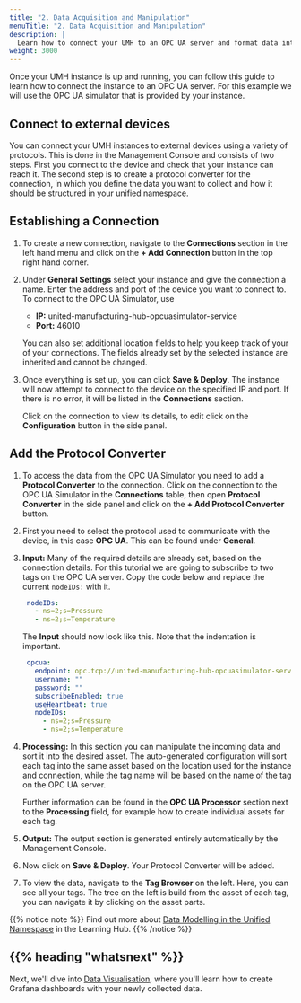 ```yaml
---
title: "2. Data Acquisition and Manipulation"
menuTitle: "2. Data Acquisition and Manipulation"
description: |
  Learn how to connect your UMH to an OPC UA server and format data into the UMH data model.
weight: 3000
---
```


Once your UMH instance is up and running, you can follow this guide to learn
how to connect the instance to an OPC UA server. For this example we will use
the OPC UA simulator that is provided by your instance.

## Connect to external devices

You can connect your UMH instances to external devices using a variety of
protocols. This is done in the Management Console and consists of two steps.
First you connect to the device and check that your instance can reach it. The
second step is to create a protocol converter for the connection, in which you
define the data you want to collect and how it should be structured in your
unified namespace.

## Establishing a Connection
<!-- Can be shown, once the OPC UA simulator is preconfigured as a connection.
{{% notice note %}}
To allow you to experience the UMH as quickly as possible, the
connection to the internal OPC UA simulator is already pre-configured.
This section is therefore included for reference only and you can
continue with **Configuring a Protocol Converter** below.
{{% /notice %}}
This note can be used once the OPC UA Simulator is a pre-configured connection.
-->

1. To create a new connection, navigate to the **Connections** section in the
left hand menu and click on the **+ Add Connection** button in the top right
hand corner.

2. Under **General Settings** select your instance and give the connection a
  name. Enter the address and port of the device you want to connect to. To
  connect to the OPC UA Simulator, use
    - **IP:** united-manufacturing-hub-opcuasimulator-service
    - **Port:** 46010

   You can also set additional location fields to help you keep track of your
   of your connections. The fields already set by the selected instance are
   inherited and cannot be changed.

3. Once everything is set up, you can click **Save & Deploy**. The instance
will now attempt to connect to the device on the specified IP and port. If
there is no error, it will be listed in the **Connections** section.
  
   Click on the connection to view its details, to edit click on the
   **Configuration** button in the side panel.

## Add the Protocol Converter

1. To access the data from the OPC UA Simulator you need to add a
**Protocol Converter** to the connection. Click on the connection to
the OPC UA Simulator in the **Connections** table, then open
**Protocol Converter** in the side panel and click on the
**+ Add Protocol Converter** button.

2. First you need to select the protocol used to communicate with the device,
in this case **OPC UA**. This can be found under **General**.

3. **Input:** Many of the required details are already set, based on the
connection details. For this tutorial we are going to subscribe to two tags
on the OPC UA server. Copy the code below and replace the current `nodeIDs:`
with it.

   ```yaml
    nodeIDs:
      - ns=2;s=Pressure
      - ns=2;s=Temperature
   ```

   The **Input** should now look like this. Note that the indentation is
   important.

   ```yaml
    opcua:
      endpoint: opc.tcp://united-manufacturing-hub-opcuasimulator-service.united-manufacturing-hub.svc.cluster.local:46010
      username: ""
      password: ""
      subscribeEnabled: true
      useHeartbeat: true
      nodeIDs:
        - ns=2;s=Pressure
        - ns=2;s=Temperature
   ```

4. **Processing:** In this section you can manipulate the incoming data and
sort it into the desired asset. The auto-generated configuration will sort
each tag into the same asset based on the location used for the instance and
connection, while the tag name will be based on the name of the tag on the OPC
UA server.
  
   Further information can be found in the **OPC UA Processor** section next to
   the **Processing** field, for example how to create individual assets for
   each tag.

5. **Output:** The output section is generated entirely automatically by the
Management Console.

6. Now click on **Save & Deploy**. Your Protocol Converter will be added.

7. To view the data, navigate to the **Tag Browser** on the left. Here, you can
see all your tags. The tree on the left is build from the asset of each tag,
you can navigate it by clicking on the asset parts.

{{% notice note %}}
Find out more about [Data Modelling in the Unified Namespace](https://learn.umh.app/lesson/data-modeling-in-the-unified-namespace-mqtt-kafka/)
in the Learning Hub.
{{% /notice %}}

## {{% heading "whatsnext" %}}

Next, we'll dive into [Data Visualisation](/docs/getstarted/datavisualization),
where you'll learn how to create Grafana dashboards with your newly collected
data.
